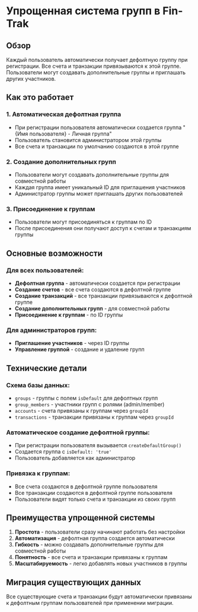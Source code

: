 # Упрощенная система групп в Fin-Trak

## Обзор

Каждый пользователь автоматически получает дефолтную группу при регистрации. Все счета и транзакции привязываются к этой группе. Пользователи могут создавать дополнительные группы и приглашать других участников.

## Как это работает

### 1. Автоматическая дефолтная группа
- При регистрации пользователя автоматически создается группа "{Имя пользователя} - Личная группа"
- Пользователь становится администратором этой группы
- Все счета и транзакции по умолчанию создаются в этой группе

### 2. Создание дополнительных групп
- Пользователи могут создавать дополнительные группы для совместной работы
- Каждая группа имеет уникальный ID для приглашения участников
- Администратор группы может приглашать других пользователей

### 3. Присоединение к группам
- Пользователи могут присоединяться к группам по ID
- После присоединения они получают доступ к счетам и транзакциям группы

## Основные возможности

### Для всех пользователей:
- **Дефолтная группа** - автоматически создается при регистрации
- **Создание счетов** - все счета создаются в дефолтной группе
- **Создание транзакций** - все транзакции привязываются к дефолтной группе
- **Создание дополнительных групп** - для совместной работы
- **Присоединение к группам** - по ID группы

### Для администраторов групп:
- **Приглашение участников** - через ID группы
- **Управление группой** - создание и удаление групп

## Технические детали

### Схема базы данных:
- `groups` - группы с полем `isDefault` для дефолтных групп
- `group_members` - участники групп с ролями (admin/member)
- `accounts` - счета привязаны к группам через `groupId`
- `transactions` - транзакции привязаны к группам через `groupId`

### Автоматическое создание дефолтной группы:
- При регистрации пользователя вызывается `createDefaultGroup()`
- Создается группа с `isDefault: 'true'`
- Пользователь добавляется как администратор

### Привязка к группам:
- Все счета создаются в дефолтной группе пользователя
- Все транзакции создаются в дефолтной группе пользователя
- Пользователи видят только счета и транзакции из своих групп

## Преимущества упрощенной системы

1. **Простота** - пользователи сразу начинают работать без настройки
2. **Автоматизация** - дефолтная группа создается автоматически
3. **Гибкость** - можно создавать дополнительные группы для совместной работы
4. **Понятность** - все счета и транзакции привязаны к группам
5. **Масштабируемость** - легко добавлять новых участников в группы

## Миграция существующих данных

Все существующие счета и транзакции будут автоматически привязаны к дефолтным группам пользователей при применении миграции.
